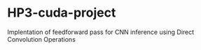 # HP3-cuda-project
Implentation of  feedforward pass for CNN inference using Direct Convolution Operations
